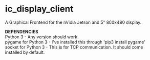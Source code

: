 # ic_display_client #
A Graphical Frontend for the nVidia Jetson and 5" 800x480 display.

**DEPENDENCIES**  
Python 3 - Any version should work.  
pygame for Python 3 - I've installed this through 'pip3 install pygame'  
socket for Python 3 - This is for TCP communication. It should come installed by default.  
